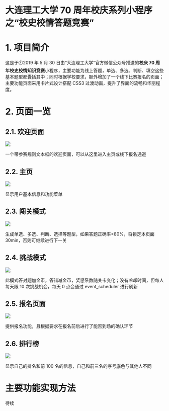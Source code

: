 # 大连理工大学 70 周年校庆系列小程序之“校史校情答题竞赛”

# 1. 项目简介

这是于:clock8:2019 年 5 月 30 日由“大连理工大学”官方微信公众号推送的**校庆 70 周年校史校情知识竞赛**小程序，主要功能为线上答题，单选、多选、判断、填空这些基本题型都囊括其中；同时根据学校要求，额外增加了一个线下比赛报名的页面；主要功能页面采用卡片式设计搭配 CSS3 过渡动画，提升了界面的流畅和华丽程度。

# 2. 页面一览

## 2.1. 欢迎页面

![](screenshot/welcome.gif)

一个带参赛规则文本框的欢迎页面，可以从这里进入主页或线下报名通道

## 2.2. 主页

![](screenshot/2019-09-12-12-22-18.png)

显示用户基本信息和功能菜单

## 2.3. 闯关模式

![](screenshot/level.gif)

生成单选、多选、判断、选择等题型，如果答题正确率<80%，将锁定本页面 30min，否则可继续进行下一关

## 2.4. 挑战模式

![](screenshot/challenge.gif)

此模式答对题加金币，答错减金币，奖惩系数随关卡变化；没有冷却时间，但每人每天限 10 次挑战机会，每天 0 点会通过 event_scheduler 进行刷新

## 2.5. 报名页面

![](screenshot/apply.gif)

提供报名功能，且根据要求在报名前后进行了能否到场的确认环节

## 2.6. 排行榜

![](screenshot/rank.gif)

显示自己的排名和前 100 名的信息，自己和前三名的序号底色与其他人不同

# 主要功能实现方法

待续
